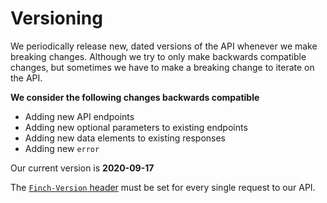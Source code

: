 # Versioning

We periodically release new, dated versions of the API whenever we make breaking changes. Although we try to only make backwards compatible changes, but sometimes we have to make a breaking change to iterate on the API.

**We consider the following changes backwards compatible**
- Adding new API endpoints
- Adding new optional parameters to existing endpoints
- Adding new data elements to existing responses
- Adding new `error`

Our current version is **2020-09-17**

The [`Finch-Version` header](./5-Headers.md) must be set for every single request to our API.